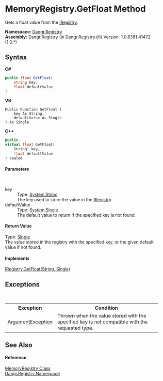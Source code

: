 # MemoryRegistry.GetFloat Method 
 

Gets a float value from the <a href="T_Dangr_Registry_IRegistry">IRegistry</a>.

**Namespace:**&nbsp;<a href="N_Dangr_Registry">Dangr.Registry</a><br />**Assembly:**&nbsp;Dangr.Registry (in Dangr.Registry.dll) Version: 1.0.6381.41472 (1.0.*)

## Syntax

**C#**<br />
``` C#
public float GetFloat(
	string key,
	float defaultValue
)
```

**VB**<br />
``` VB
Public Function GetFloat ( 
	key As String,
	defaultValue As Single
) As Single
```

**C++**<br />
``` C++
public:
virtual float GetFloat(
	String^ key, 
	float defaultValue
) sealed
```


#### Parameters
&nbsp;<dl><dt>key</dt><dd>Type: <a href="http://msdn2.microsoft.com/en-us/library/s1wwdcbf" target="_blank">System.String</a><br />The key used to store the value in the <a href="T_Dangr_Registry_IRegistry">IRegistry</a>.</dd><dt>defaultValue</dt><dd>Type: <a href="http://msdn2.microsoft.com/en-us/library/3www918f" target="_blank">System.Single</a><br />The default value to return if the specified key is not found.</dd></dl>

#### Return Value
Type: <a href="http://msdn2.microsoft.com/en-us/library/3www918f" target="_blank">Single</a><br />The value stored in the registry with the specified key, or the given default value if not found.

#### Implements
<a href="M_Dangr_Registry_IRegistry_GetFloat">IRegistry.GetFloat(String, Single)</a><br />

## Exceptions
&nbsp;<table><tr><th>Exception</th><th>Condition</th></tr><tr><td><a href="http://msdn2.microsoft.com/en-us/library/3w1b3114" target="_blank">ArgumentException</a></td><td>Thrown when the value stored with the specified key is not compatible with the requested type.</td></tr></table>

## See Also


#### Reference
<a href="T_Dangr_Registry_MemoryRegistry">MemoryRegistry Class</a><br /><a href="N_Dangr_Registry">Dangr.Registry Namespace</a><br />
